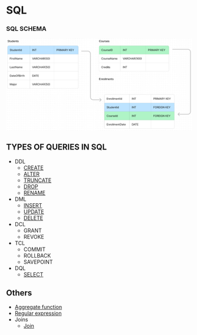 # SQL

### SQL SCHEMA

<img src="./schema.png">

## TYPES OF QUERIES IN SQL

-   DDL
    -   [CREATE](./DDL/DDL.sql)
    -   [ALTER](./DDL/DDL.sql)
    -   [TRUNCATE](./DDL/DDL.sql)
    -   [DROP](./DDL/DDL.sql)
    -   [RENAME](./DDL/DDL.sql)
-   DML
    -   [INSERT](./sample_data.sql)
    -   [UPDATE](./DML/update.sql)
    -   [DELETE](./DML/delete.sql)
-   DCL
    -   GRANT
    -   REVOKE
-   TCL
    -   COMMIT
    -   ROLLBACK
    -   SAVEPOINT
-   DQL
    -   [SELECT](./DQL/select.sql)

## Others

-   [Aggregate function](./DQL/aggregate_function.sql)
-   [Regular expression](./DQL/regex.sql)
-   Joins
    -   [Join](./DQL/joins/join.sql)
